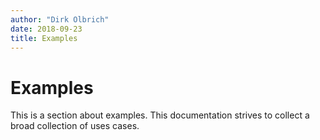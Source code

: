 ```yaml
---
author: "Dirk Olbrich"
date: 2018-09-23
title: Examples
---
```


# Examples

This is a section about examples. This documentation strives to collect a broad collection of uses cases.